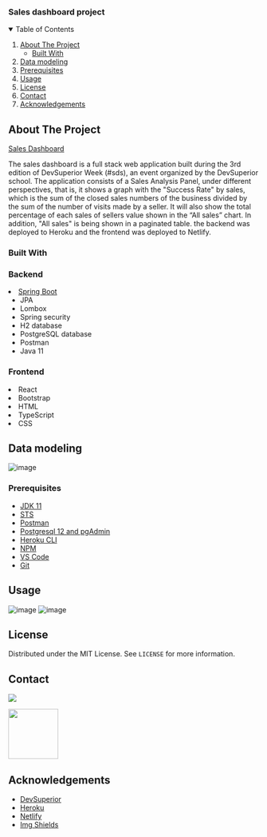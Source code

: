 <h3>Sales dashboard project</h3>

<!-- TABLE OF CONTENTS -->
<details open="open">
  <summary>Table of Contents</summary>
  <ol>
    <li>
      <a href="#about-the-project">About The Project</a>
      <ul>
        <li><a href="#built-with">Built With</a></li>
      </ul>
    </li>
    <li><a href="#data-modeling">Data modeling</a></li>
    <li><a href="#prerequisites">Prerequisites</a></li> 
    <li><a href="#usage">Usage</a></li>
    <li><a href="#license">License</a></li>
    <li><a href="#contact">Contact</a></li>
    <li><a href="#acknowledgements">Acknowledgements</a></li>
  </ol>
</details>


<!-- ABOUT THE PROJECT -->
## About The Project

[Sales Dashboard](https://icastell-dsvendas.netlify.app/dashboard)

The sales dashboard is a full stack web application built during the 3rd edition of DevSuperior Week (#sds), 
an event organized by the DevSuperior school. The application consists of a Sales Analysis Panel, 
under different perspectives, that is, it shows a graph with the "Success Rate" by sales, 
which is the sum of the closed sales numbers of the business divided by the sum of the number of visits made by a seller. 
It will also show the total percentage of each sales of sellers value shown in the “All sales” chart. 
In addition, "All sales" is being shown in a paginated table. the backend was deployed to Heroku and the frontend was deployed to Netlify.

### Built With

<h3> Backend </h3>
<li>
<a href="https://start.spring.io" target="_blank">Spring Boot</a>
      <ul>       
         <li>JPA</li>
         <li>Lombox</li>
         <li>Spring security</li>
         <li>H2 database</li>
         <li>PostgreSQL database</li>
         <li>Postman</li>
         <li>Java 11</li>         
      </ul>
 </li> 
 
 <h3> Frontend </h3>
  <li>React</li>
  <li>Bootstrap</li>
  <li>HTML</li>
  <li>TypeScript</li>
  <li>CSS</li>

<!-- GETTING STARTED -->
## Data modeling

![image](https://user-images.githubusercontent.com/46638575/118386538-83063c80-b5ee-11eb-8e74-cf2efad5cbb7.png)

### Prerequisites

* [JDK 11](https://www.azul.com/downloads/?package=jdk)
* [STS](https://spring.io/tools)
* [Postman](https://www.postman.com/)
* [Postgresql 12 and pgAdmin](https://www.postgresql.org/)
* [Heroku CLI](https://devcenter.heroku.com/articles/heroku-cli)
* [NPM](https://nodejs.org/en/download/)
* [VS Code](https://code.visualstudio.com/download)
* [Git](https://git-scm.com/downloads)


<!-- USAGE EXAMPLES -->
## Usage

![image](https://user-images.githubusercontent.com/46638575/118387213-818b4300-b5f3-11eb-8834-e4616e0d9715.png)
![image](https://user-images.githubusercontent.com/46638575/118387655-024b3e80-b5f6-11eb-92f2-775d0034b91c.png)

<!-- LICENSE -->
## License

Distributed under the MIT License. See `LICENSE` for more information.

<!-- CONTACT -->
## Contact

<a href="https://www.linkedin.com/in/andrezatellescascais/" rel="nofollow">
<img src="https://camo.githubusercontent.com/a493f6833f99fb3c85788d6d9305e6b7a42b838e5ee5d138fd9a8214a7e77472/68747470733a2f2f696d672e736869656c64732e696f2f62616467652f6c696e6b6564696e2d2532333030373742352e7376673f267374796c653d666f722d7468652d6261646765266c6f676f3d6c696e6b6564696e266c6f676f436f6c6f723d7768697465" data-canonical-src="https://img.shields.io/badge/linkedin-%230077B5.svg?&amp;style=for-the-badge&amp;logo=linkedin&amp;logoColor=white" style="max-width:100%;">
 </a>
 
 <a target="_blank" rel="noopener noreferrer" href="https://github.com/sharingprojects/projeto-sds"><img src="https://camo.githubusercontent.com/b079fe922f00c4b86f1b724fbc2e8141c468794ce8adbc9b7456e5e1ad09c622/68747470733a2f2f6564656e742e6769746875622e696f2f537570657254696e7949636f6e732f696d616765732f7376672f6769746875622e737667" width="100" data-canonical-src="https://edent.github.io/SuperTinyIcons/images/svg/github.svg" style="max-width:100%;"></a>


<!-- ACKNOWLEDGEMENTS -->
## Acknowledgements
* [DevSuperior](https://github.com/devsuperior)
* [Heroku](https://id.heroku.com)
* [Netlify](https://www.netlify.com)
* [Img Shields](https://shields.io)


